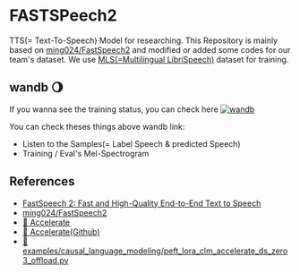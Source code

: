 # FASTSPeech2
 TTS(= Text-To-Speech) Model for researching. This Repository is mainly based on [ming024/FastSpeech2](https://github.com/ming024/FastSpeech2) and modified or added some codes for our team's dataset. We use [MLS(=Multilingual LibriSpeech)](https://www.openslr.org/94/) dataset for training. 


## wandb :waning_gibbous_moon:
 If you wanna see the training status, you can check here [![wandb](https://raw.githubusercontent.com/wandb/assets/main/wandb-github-badge-gradient.svg)](https://wandb.ai/wako/FastSpeech2_german)

 You can check theses things above wandb link:
  - Listen to the Samples(= Label Speech & predicted Speech) 
  - Training / Eval's Mel-Spectrogram 


## References
- [FastSpeech 2: Fast and High-Quality End-to-End Text to Speech](https://arxiv.org/abs/2006.04558)
- [ming024/FastSpeech2](https://github.com/ming024/FastSpeech2)
- [🤗 Accelerate](https://huggingface.co/docs/accelerate/package_reference/accelerator)
- [🤗 Accelerate(Github)](https://github.com/huggingface/accelerate) 
- [🤗 examples/causal_language_modeling/peft_lora_clm_accelerate_ds_zero3_offload.py](https://github.com/huggingface/peft/blob/main/examples/causal_language_modeling/peft_lora_clm_accelerate_ds_zero3_offload.py)
